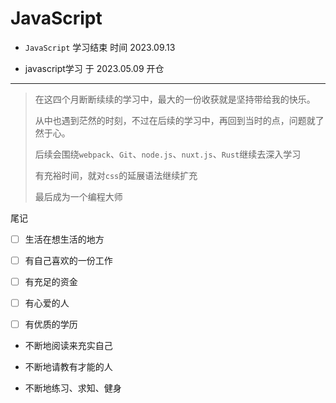 # JavaScript

- `JavaScript` 学习结束 时间 2023.09.13

- javascript学习 于 2023.05.09 开仓

---

> 在这四个月断断续续的学习中，最大的一份收获就是坚持带给我的快乐。
> 
> 从中也遇到茫然的时刻，不过在后续的学习中，再回到当时的点，问题就了然于心。
> 
> 后续会围绕`webpack`、`Git`、`node.js`、`nuxt.js`、`Rust`继续去深入学习
> 
> 有充裕时间，就对`css`的延展语法继续扩充
> 
> 最后成为一个编程大师























































































尾记

- [ ]  生活在想生活的地方

- [ ]  有自己喜欢的一份工作

- [ ]  有充足的资金

- [ ]  有心爱的人

- [ ]  有优质的学历

- 不断地阅读来充实自己

- 不断地请教有才能的人

- 不断地练习、求知、健身